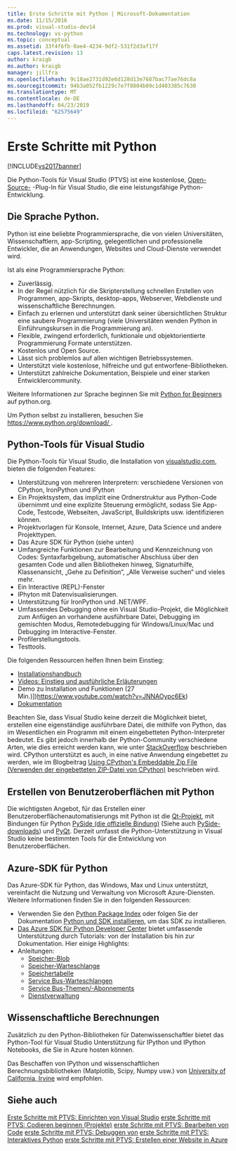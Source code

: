```yaml
---
title: Erste Schritte mit Python | Microsoft-Dokumentation
ms.date: 11/15/2016
ms.prod: visual-studio-dev14
ms.technology: vs-python
ms.topic: conceptual
ms.assetid: 33f4f6fb-0ae4-4234-9df2-531f2d3af17f
caps.latest.revision: 13
author: kraigb
ms.author: kraigb
manager: jillfra
ms.openlocfilehash: 9c18ae2731d92e6d128d13e7687bac77ae76dc8a
ms.sourcegitcommit: 94b3a052fb1229c7e7f8804b09c1d403385c7630
ms.translationtype: MT
ms.contentlocale: de-DE
ms.lasthandoff: 04/23/2019
ms.locfileid: "62575649"
---
```

# <a name="getting-started-with-python"></a>Erste Schritte mit Python
[!INCLUDE[vs2017banner](../includes/vs2017banner.md)]

Die Python-Tools für Visual Studio (PTVS) ist eine kostenlose, [Open-Source-](https://github.com/Microsoft/ptvs) -Plug-In für Visual Studio, die eine leistungsfähige Python-Entwicklung.  
  
## <a name="python-the-language"></a>Die Sprache Python.
  
Python ist eine beliebte Programmiersprache, die von vielen Universitäten, Wissenschaftlern, app-Scripting, gelegentlichen und professionelle Entwickler, die an Anwendungen, Websites und Cloud-Dienste verwendet wird.

Ist als eine Programmiersprache Python:
  
- Zuverlässig.
- In der Regel nützlich für die Skripterstellung schnellen Erstellen von Programmen, app-Skripts, desktop-apps, Webserver, Webdienste und wissenschaftliche Berechnungen.
- Einfach zu erlernen und unterstützt dank seiner übersichtlichen Struktur eine saubere Programmierung (viele Universitäten wenden Python in Einführungskursen in die Programmierung an).
- Flexible, zwingend erforderlich, funktionale und objektorientierte Programmierung Formate unterstützen.
- Kostenlos und Open Source.
- Lässt sich problemlos auf allen wichtigen Betriebssystemen.  
- Unterstützt viele kostenlose, hilfreiche und gut entworfene-Bibliotheken.  
- Unterstützt zahlreiche Dokumentation, Beispiele und einer starken Entwicklercommunity.  

Weitere Informationen zur Sprache beginnen Sie mit [Python for Beginners](https://www.python.org/about/gettingstarted/) auf python.org.

Um Python selbst zu installieren, besuchen Sie [ https://www.python.org/download/ ](https://www.python.org/download/).

## <a name="python-tools-for-visual-studio"></a>Python-Tools für Visual Studio
  
Die Python-Tools für Visual Studio, die Installation von [visualstudio.com](https://www.visualstudio.com/explore/python-vs), bieten die folgenden Features:  
  
- Unterstützung von mehreren Interpretern: verschiedene Versionen von CPython, IronPython und IPython  
- Ein Projektsystem, das implizit eine Ordnerstruktur aus Python-Code übernimmt und eine explizite Steuerung ermöglicht, sodass Sie App-Code, Testcode, Webseiten, JavaScript, Buildskripts usw. identifizieren können.  
- Projektvorlagen für Konsole, Internet, Azure, Data Science und andere Projekttypen.    
- Das Azure SDK für Python (siehe unten)    
- Umfangreiche Funktionen zur Bearbeitung und Kennzeichnung von Codes: Syntaxfarbgebung, automatischer Abschluss über den gesamten Code und allen Bibliotheken hinweg, Signaturhilfe, Klassenansicht, „Gehe zu Definition“, „Alle Verweise suchen“ und vieles mehr.    
- Ein Interactive (REPL)-Fenster
- IPhyton mit Datenvisualisierungen.
- Unterstützung für IronPython und .NET/WPF.    
- Umfassendes Debugging ohne ein Visual Studio-Projekt, die Möglichkeit zum Anfügen an vorhandene ausführbare Datei, Debugging im gemischten Modus, Remotedebugging für Windows/Linux/Mac und Debugging im Interactive-Fenster.   
- Profilerstellungstools.  
- Testtools.  
  
Die folgenden Ressourcen helfen Ihnen beim Einstieg:

- [Installationshandbuch](https://github.com/Microsoft/PTVS/wiki/PTVS-Installation)    
- [Videos: Einstieg und ausführliche Erläuterungen](https://www.youtube.com/playlist?list=PLReL099Y5nRdLgGAdrb_YeTdEnd23s6Ff)  
- Demo zu Installation und Funktionen (27 Min.)])https://www.youtube.com/watch?v=JNNAOypc6Ek)  
- [Dokumentation](https://github.com/Microsoft/PTVS/wiki)  

Beachten Sie, dass Visual Studio keine derzeit die Möglichkeit bietet, erstellen eine eigenständige ausführbare Datei, die mithilfe von Python, das im Wesentlichen ein Programm mit einem eingebetteten Python-Interpreter bedeutet. Es gibt jedoch innerhalb der Python-Community verschiedene Arten, wie dies erreicht werden kann, wie unter [StackOverflow](http://stackoverflow.com/questions/5458048/how-to-make-a-python-script-standalone-executable-to-run-without-any-dependency) beschrieben wird. CPython unterstützt es auch, in eine native Anwendung eingebettet zu werden, wie im Blogbeitrag [Using CPython's Embeddable Zip File (Verwenden der eingebetteten ZIP-Datei von CPython)](https://devblogs.microsoft.com/python/cpython-embeddable-zip-file/) beschrieben wird.
  
## <a name="building-ui-with-python"></a>Erstellen von Benutzeroberflächen mit Python  

Die wichtigsten Angebot, für das Erstellen einer Benutzeroberflächenautomatisierungs mit Python ist die [Qt-Projekt](https://www.qt.io/qt-for-application-development/), mit Bindungen für Python [PySide (die offizielle Bindung)](http://wiki.qt.io/PySide) (Siehe auch [PySide-downloads](https://download.qt.io/official_releases/pyside/.)) und [PyQt](https://wiki.python.org/moin/PyQt). Derzeit umfasst die Python-Unterstützung in Visual Studio keine bestimmten Tools für die Entwicklung von Benutzeroberflächen.

## <a name="azure-sdk-for-python"></a>Azure-SDK für Python
  
Das Azure-SDK für Python, das Windows, Max und Linux unterstützt, vereinfacht die Nutzung und Verwaltung von Microsoft Azure-Diensten. Weitere Informationen finden Sie in den folgenden Ressourcen: 

- Verwenden Sie den [Python Package Index](https://pypi.python.org/pypi/azure) oder folgen Sie der Dokumentation [Python und SDK installieren](https://azure.microsoft.com/documentation/articles/python-how-to-install/), um das SDK zu installieren. 
- [Das Azure SDK für Python Developer Center](https://azure.microsoft.com/develop/python/) bietet umfassende Unterstützung durch Tutorials: von der Installation bis hin zur Dokumentation.  Hier einige Highlights:  
- Anleitungen:
  - [Speicher-Blob](https://azure.microsoft.com/develop/python/how-to-guides/blob-service/)  
  - [Speicher-Warteschlange](https://azure.microsoft.com/develop/python/how-to-guides/queue-service/)  
  - [Speichertabelle](https://azure.microsoft.com/develop/python/how-to-guides/table-service/)  
  - [Service Bus-Warteschlangen](https://azure.microsoft.com/develop/python/how-to-guides/service-bus-queues/)
  - [Service Bus-Themen/-Abonnements](https://azure.microsoft.com/develop/python/how-to-guides/service-bus-topics/) 
  - [Dienstverwaltung](https://azure.microsoft.com/develop/python/how-to-guides/service-management/)  

## <a name="scientific-computing"></a>Wissenschaftliche Berechnungen

Zusätzlich zu den Python-Bibliotheken für Datenwissenschaftler bietet das Python-Tool für Visual Studio Unterstützung für IPython und IPython Notebooks, die Sie in Azure hosten können.

Das Beschaffen von IPython und wissenschaftlichen Berechnungsbibliotheken (Matplotlib, Scipy, Numpy usw.) von [University of California, Irvine](http://www.lfd.uci.edu/~gohlke/pythonlibs/#scipy-stack) wird empfohlen.  
  
## <a name="see-also"></a>Siehe auch  

[Erste Schritte mit PTVS: Einrichten von Visual Studio](../python/getting-started-with-ptvs-setting-up-visual-studio.md)
[erste Schritte mit PTVS: Codieren beginnen (Projekte)](../python/getting-started-with-ptvs-start-coding-projects.md)
[erste Schritte mit PTVS: Bearbeiten von Code](../python/getting-started-with-ptvs-editing-code.md)
[erste Schritte mit PTVS: Debuggen von](../python/getting-started-with-ptvs-debugging.md)
[erste Schritte mit PTVS: Interaktives Python](../python/getting-started-with-ptvs-interactive-python.md)
[erste Schritte mit PTVS: Erstellen einer Website in Azure](../python/getting-started-with-ptvs-building-a-website-in-azure.md)
